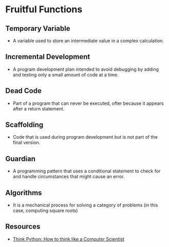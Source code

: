 # Fruitful Functions

## Temporary Variable

- A variable used to store an intermediate value in a complex calculation.

## Incremental Development

- A program development plan intended to avoid debugging by adding and testing only a small amount of code at a time.

## Dead Code

- Part of a program that can never be executed, ofter because it appears after a return statement.

## Scaffolding

- Code that is used during program development but is not part of the final version.

## Guardian

- A programming pattern that uses a conditional statement to check for and handle circumstances that might cause an error.

## Algorithms

- It is a mechanical process for solving a category of problems (in this case, computing square roots)

## Resources

- [Think Python: How to think like a Computer Scientist](http://www.greenteapress.com/thinkpython/html/index.html)
